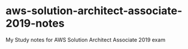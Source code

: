# aws-solution-architect-associate-2019-notes
My Study notes for AWS Solution Architect Associate 2019 exam
